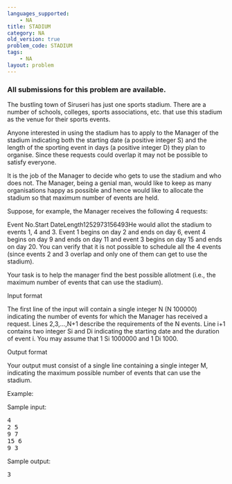 ```yaml
---
languages_supported:
    - NA
title: STADIUM
category: NA
old_version: true
problem_code: STADIUM
tags:
    - NA
layout: problem
---
```

###  All submissions for this problem are available. 

The bustling town of Siruseri has just one sports stadium. There are a number of schools, colleges, sports associations, etc. that use this stadium as the venue for their sports events.

 Anyone interested in using the stadium has to apply to the Manager of the stadium indicating both the starting date (a positive integer S) and the length of the sporting event in days (a positive integer D) they plan to organise. Since these requests could overlap it may not be possible to satisfy everyone.

It is the job of the Manager to decide who gets to use the stadium and who does not. The Manager, being a genial man, would like to keep as many organisations happy as possible and hence would like to allocate the stadium so that maximum number of events are held.

Suppose, for example, the Manager receives the following 4 requests:

Event No.Start DateLength1252973156493He would allot the stadium to events 1, 4 and 3. Event 1 begins on day 2 and ends on day 6, event 4 begins on day 9 and ends on day 11 and event 3 begins on day 15 and ends on day 20. You can verify that it is not possible to schedule all the 4 events (since events 2 and 3 overlap and only one of them can get to use the stadium).

Your task is to help the manager find the best possible allotment (i.e., the maximum number of events that can use the stadium).

Input format

The first line of the input will contain a single integer N (N 100000) indicating the number of events for which the Manager has received a request. Lines 2,3,...,N+1 describe the requirements of the N events. Line i+1 contains two integer Si and Di indicating the starting date and the duration of event i. You may assume that 1 Si 1000000 and 1 Di 1000.

Output format

Your output must consist of a single line containing a single integer M, indicating the maximum possible number of events that can use the stadium.

Example:

Sample input:

<pre>
4
2 5
9 7
15 6
9 3
</pre>
Sample output:

<pre>
3

</pre>